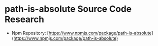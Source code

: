 # path-is-absolute Source Code Research

- Npm Repository: [https://www.npmjs.com/package/path-is-absolute](https://www.npmjs.com/package/path-is-absolute)
